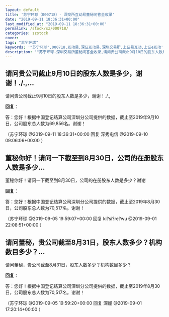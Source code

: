 ```yaml
---
layout: default
title: '苏宁环球（000718）- 深交所互动易董秘问答全收录'
date: "2019-09-11 18:36:31+00:00"
last_modified_at: "2019-09-11 18:36:31+00:00"
permalink: /stock/sz/000718/
categories: szstock
cover: 
tags: "苏宁环球"
keywords: '"苏宁环球",000718,互动易,深证互动易,深圳交易所,上证易互动,上证e互动'
description: '"苏宁环球-深圳交易所董秘问答全收录,请问贵公司截止9月10日的股东人数是多少，谢谢！./.,"'
---
```


## 请问贵公司截止9月10日的股东人数是多少，谢谢！./.,...

请问贵公司截止9月10日的股东人数是多少，谢谢！./.,

**回复**：

答：您好！根据中国登记结算公司深圳分公司提供的数据，截止至2019年9月10日，公司股东总人数为69,856名。谢谢！ 

（苏宁环球  @2019-09-11 18:36:31+00:00 回复 深秀电信  @2019-09-10 09:06:06+00:00 ）

## 董秘你好！请问一下截至到8月30日，公司的在册股东人数是多少...

董秘你好！请问一下截至到8月30日，公司的在册股东人数是多少？谢谢

**回复**：

答：您好！根据中国登记结算公司深圳分公司提供的数据，截止至2019年8月30日，公司股东总人数为70,517名。谢谢！ 

（苏宁环球  @2019-09-05 19:59:07+00:00 回复 ki?si?re?wu  @2019-09-01 22:08:51+00:00 ）

## 请问董秘，贵公司截至8月31日，股东人数多少？机构数目多少？...

请问董秘，贵公司截至8月31日，股东人数多少？机构数目多少？

**回复**：

答：您好！根据中国登记结算公司深圳分公司提供的数据，截止至2019年8月30日，公司股东总人数为70,517名。谢谢！ 

（苏宁环球  @2019-09-05 19:59:20+00:00 回复 深姗  @2019-09-01 17:20:14+00:00 ）

